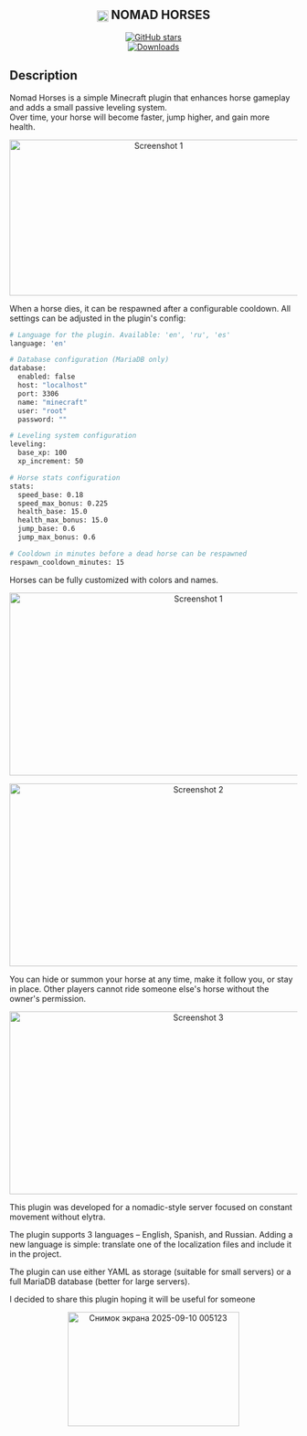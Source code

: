 <h2 align="center">
  <img width="20" height="20" alt="HORSE" src="https://github.com/user-attachments/assets/b505c936-97ca-459b-b605-0b8fc1a792ee" style="vertical-align:middle;" />
  NOMAD HORSES
</h2>


<p align="center">
  <a href="https://github.com/Iliiasik/Nomad-Horses/stargazers">
    <img src="https://img.shields.io/github/stars/Iliiasik/Nomad-Horses.svg?style=flat&logo=github" alt="GitHub stars">
  </a>
  <br>
  <a href="https://github.com/Iliiasik/Nomad-Horses/releases">
    <img src="https://img.shields.io/github/downloads/Iliiasik/Nomad-Horses/total.svg?style=flat&logo=github" alt="Downloads">
  </a>
</p>


## Description

Nomad Horses is a simple Minecraft plugin that enhances horse gameplay and adds a small passive leveling system.  
Over time, your horse will become faster, jump higher, and gain more health.  

<p align="center">
  <img width="506" height="273" alt="Screenshot 1" src="https://github.com/user-attachments/assets/3b0104be-6d4d-4662-99e6-d74c9bc09344" />
</p>
When a horse dies, it can be respawned after a configurable cooldown. All settings can be adjusted in the plugin's config:

```bash
# Language for the plugin. Available: 'en', 'ru', 'es'
language: 'en'

# Database configuration (MariaDB only)
database:
  enabled: false
  host: "localhost"
  port: 3306
  name: "minecraft"
  user: "root"
  password: ""

# Leveling system configuration
leveling:
  base_xp: 100
  xp_increment: 50

# Horse stats configuration
stats:
  speed_base: 0.18
  speed_max_bonus: 0.225
  health_base: 15.0
  health_max_bonus: 15.0
  jump_base: 0.6
  jump_max_bonus: 0.6

# Cooldown in minutes before a dead horse can be respawned
respawn_cooldown_minutes: 15
```

Horses can be fully customized with colors and names.
<p align="center">
<img width="645" height="320" alt="Screenshot 1" src="https://github.com/user-attachments/assets/6209fd9c-4c8c-4054-81bd-13d4089fc516" />
</p>
<p align="center">
<img width="645" height="320" alt="Screenshot 2" src="https://github.com/user-attachments/assets/e78bb678-6543-4ff5-8a22-25d8eef61dd3" />
</p>

You can hide or summon your horse at any time, make it follow you, or stay in place.
Other players cannot ride someone else's horse without the owner's permission.

<p align="center">
<img width="645" height="320" alt="Screenshot 3" src="https://github.com/user-attachments/assets/f8a24ea0-2c50-4bf1-9609-c7d2bb6c91f3" />
</p>

This plugin was developed for a nomadic-style server focused on constant movement without elytra.

The plugin supports 3 languages – English, Spanish, and Russian.
Adding a new language is simple: translate one of the localization files and include it in the project.

The plugin can use either YAML as storage (suitable for small servers) or a full MariaDB database (better for large servers).

I decided to share this plugin hoping it will be useful for someone

<p align="center">
<img width="300" height="200" alt="Снимок экрана 2025-09-10 005123" src="https://github.com/user-attachments/assets/7e57fccb-b185-4d3b-802d-ad1cc030bea3" />
</p>
